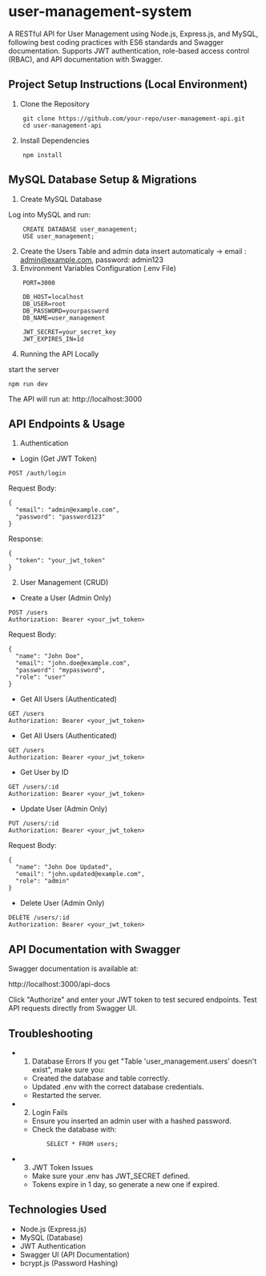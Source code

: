 # user-management-system

A RESTful API for User Management using Node.js, Express.js, and MySQL, following best coding practices with ES6 standards and Swagger documentation.
Supports JWT authentication, role-based access control (RBAC), and API documentation with Swagger.

## Project Setup Instructions (Local Environment)

1. Clone the Repository

```
    git clone https://github.com/your-repo/user-management-api.git
    cd user-management-api
```

2. Install Dependencies

```
    npm install
```

## MySQL Database Setup & Migrations

1. Create MySQL Database

Log into MySQL and run:

```
    CREATE DATABASE user_management;
    USE user_management;
```

2. Create the Users Table and  admin data insert automaticaly -> email : admin@example.com, password: admin123
3. Environment Variables Configuration (.env File)

```
    PORT=3000

    DB_HOST=localhost
    DB_USER=root
    DB_PASSWORD=yourpassword
    DB_NAME=user_management

    JWT_SECRET=your_secret_key
    JWT_EXPIRES_IN=1d

```

4. Running the API Locally

start the server

```
npm run dev
```

The API will run at: http://localhost:3000

## API Endpoints & Usage

1. Authentication

- Login (Get JWT Token)

```
POST /auth/login

```

Request Body:

```
{
  "email": "admin@example.com",
  "password": "password123"
}

```

Response:

```
{
  "token": "your_jwt_token"
}

```

2. User Management (CRUD)

- Create a User (Admin Only)

```
POST /users
Authorization: Bearer <your_jwt_token>

```

Request Body:

```
{
  "name": "John Doe",
  "email": "john.doe@example.com",
  "password": "mypassword",
  "role": "user"
}

```

- Get All Users (Authenticated)

```
GET /users
Authorization: Bearer <your_jwt_token>

```

- Get All Users (Authenticated)

```
GET /users
Authorization: Bearer <your_jwt_token>

```

- Get User by ID

```
GET /users/:id
Authorization: Bearer <your_jwt_token>

```

- Update User (Admin Only)

```
PUT /users/:id
Authorization: Bearer <your_jwt_token>
```

Request Body:

```
{
  "name": "John Doe Updated",
  "email": "john.updated@example.com",
  "role": "admin"
}

```

- Delete User (Admin Only)

```
DELETE /users/:id
Authorization: Bearer <your_jwt_token>
```

## API Documentation with Swagger

Swagger documentation is available at:

http://localhost:3000/api-docs

Click "Authorize" and enter your JWT token to test secured endpoints.
Test API requests directly from Swagger UI.

## Troubleshooting

- 1. Database Errors
     If you get "Table 'user_management.users' doesn't exist", make sure you:

  - Created the database and table correctly.
  - Updated .env with the correct database credentials.
  - Restarted the server.

- 2. Login Fails
  - Ensure you inserted an admin user with a hashed password.
  - Check the database with:
    ```
        SELECT * FROM users;
    ```
- 3. JWT Token Issues
  - Make sure your .env has JWT_SECRET defined.
  - Tokens expire in 1 day, so generate a new one if expired.

## Technologies Used

- Node.js (Express.js)
- MySQL (Database)
- JWT Authentication
- Swagger UI (API Documentation)
- bcrypt.js (Password Hashing)
